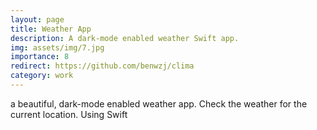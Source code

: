 ```yaml
---
layout: page
title: Weather App
description: A dark-mode enabled weather Swift app.
img: assets/img/7.jpg
importance: 8
redirect: https://github.com/benwzj/clima
category: work
---
```


a beautiful, dark-mode enabled weather app. Check the weather for the current location. Using Swift

